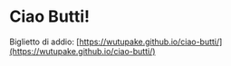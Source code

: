 # Ciao Butti!

Biglietto di addio: [https://wutupake.github.io/ciao-butti/](https://wutupake.github.io/ciao-butti/)

